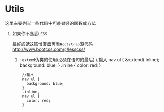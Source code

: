 # Utils

这里主要列举一些代码中可能疑惑的函数或方法

1. 如果你不熟悉`LESS`
 
    最好阅读这篇博客后再看`Bootstrap`源代码<http://www.bootcss.com/p/lesscss/>

    1. `:extend`伪类的使用(必须在语句的最后)
            //输入
            nav ul {
              &:extend(.inline);
              background: blue;
            }
            .inline {
              color: red;
            }
            
            //输出
            nav ul {
              background: blue;
            }
            .inline,
            nav ul {
              color: red;
            }